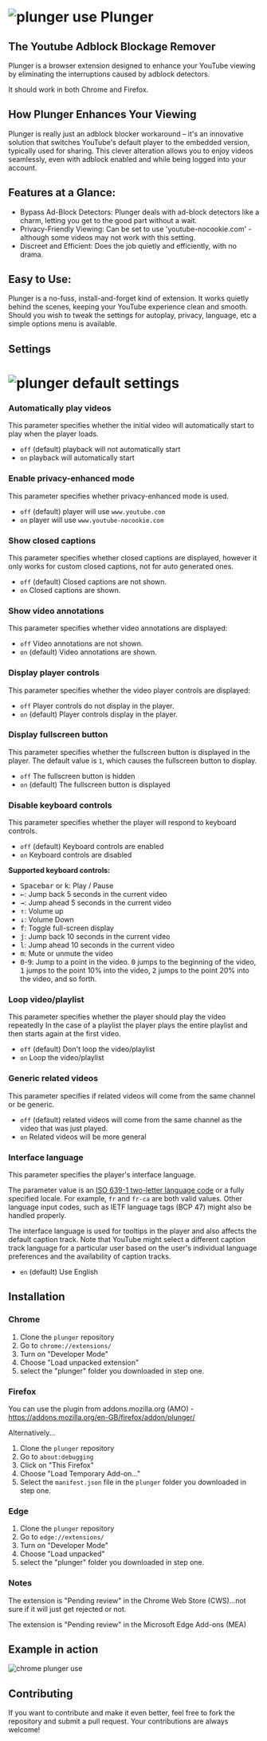 # ![plunger use](icon32.png) Plunger

## The Youtube Adblock Blockage Remover

Plunger is a browser extension designed to enhance your YouTube viewing by eliminating the interruptions caused by adblock detectors.

It should work in both Chrome and Firefox.

## How Plunger Enhances Your Viewing

Plunger is really just an adblock blocker workaround – it's an innovative solution that switches YouTube's default player to the embedded version, typically used for sharing. This clever alteration allows you to enjoy videos seamlessly, even with adblock enabled and while being logged into your account.

## Features at a Glance:

* Bypass Ad-Block Detectors: Plunger deals with ad-block detectors like a charm, letting you get to the good part without a wait.
* Privacy-Friendly Viewing: Can be set to use 'youtube-nocookie.com' - although some videos may not work with this setting.
* Discreet and Efficient: Does the job quietly and efficiently, with no drama.

## Easy to Use:

Plunger is a no-fuss, install-and-forget kind of extension. It works quietly behind the scenes, keeping your YouTube experience clean and smooth. Should you wish to tweak the settings for autoplay, privacy, language, etc a simple options menu is available.

## Settings

# ![plunger default settings](plunger-settings.png)

### Automatically play videos

This parameter specifies whether the initial video will automatically start to play when the player loads.

*   `off` (default) playback will not automatically start
*   `on` playback will automatically start

### Enable privacy-enhanced mode

This parameter specifies whether privacy-enhanced mode is used.

*   `off` (default) player will use `www.youtube.com`
*   `on` player will use `www.youtube-nocookie.com`

### Show closed captions

This parameter specifies whether closed captions are displayed, however it only works for custom closed captions, not for auto generated ones.

*   `off` (default) Closed captions are not shown.
*   `on` Closed captions are shown.

### Show video annotations

This parameter specifies whether video annotations are displayed:

*   `off` Video annotations are not shown.
*   `on` (default) Video annotations are shown.

### Display player controls

This parameter specifies whether the video player controls are displayed:

*   `off` Player controls do not display in the player.
*   `on` (default) Player controls display in the player.

### Display fullscreen button

This parameter specifies whether the fullscreen button is displayed in the player. The default value is `1`, which causes the fullscreen button to display.

*   `off` The fullscreen button is hidden
*   `on` (default) The fullscreen button is displayed

### Disable keyboard controls

This parameter specifies whether the player will respond to keyboard controls.

*   `off` (default) Keyboard controls are enabled
*   `on` Keyboard controls are disabled

**Supported keyboard controls:**

*   <kbd>Spacebar</kbd> or <kbd>k</kbd>: Play / Pause
*   <kbd>←</kbd>: Jump back 5 seconds in the current video
*   <kbd>→</kbd>: Jump ahead 5 seconds in the current video
*   <kbd>↑</kbd>: Volume up
*   <kbd>↓</kbd>: Volume Down
*   <kbd>f</kbd>: Toggle full-screen display
*   <kbd>j</kbd>: Jump back 10 seconds in the current video
*   <kbd>l</kbd>: Jump ahead 10 seconds in the current video
*   <kbd>m</kbd>: Mute or unmute the video
*   <kbd>0</kbd>-<kbd>9</kbd>: Jump to a point in the video. <kbd>0</kbd> jumps to the beginning of the video, <kbd>1</kbd> jumps to the point 10% into the video, <kbd>2</kbd> jumps to the point 20% into the video, and so forth.

### Loop video/playlist

This parameter specifies whether the player should play the video repeatedly
In the case of a playlist the player plays the entire playlist and then starts again at the first video.  
 
*   `off` (default) Don't loop the video/playlist
*   `on` Loop the video/playlist

### Generic related videos

This parameter specifies if related videos will come from the same channel or be generic.
 
*   `off` (default) related videos will come from the same channel as the video that was just played.
*   `on` Related videos will be more general

### Interface language

This parameter specifies the player's interface language.

The parameter value is an [ISO 639-1 two-letter language code](http://www.loc.gov/standards/iso639-2/php/code_list.php) or a fully specified locale. For example, `fr` and `fr-ca` are both valid values. Other language input codes, such as IETF language tags (BCP 47) might also be handled properly.  
 
The interface language is used for tooltips in the player and also affects the default caption track. Note that YouTube might select a different caption track language for a particular user based on the user's individual language preferences and the availability of caption tracks.

*   `en` (default) Use English

## Installation

### Chrome

1) Clone the `plunger` repository
2) Go to `chrome://extensions/`
3) Turn on "Developer Mode"
4) Choose "Load unpacked extension"
5) select the "plunger" folder you downloaded in step one.

### Firefox

You can use the plugin from addons.mozilla.org (AMO) -  https://addons.mozilla.org/en-GB/firefox/addon/plunger/

Alternatively...

1) Clone the `plunger` repository
2) Go to `about:debugging`
3) Click on "This Firefox"
4) Choose "Load Temporary Add-on…"
5) Select the `manifest.json` file in the `plunger` folder you downloaded in step one.

### Edge 

1) Clone the `plunger` repository
2) Go to `edge://extensions/`
3) Turn on "Developer Mode"
4) Choose "Load unpacked"
5) select the "plunger" folder you downloaded in step one.

### Notes

The extension is "Pending review" in the Chrome Web Store (CWS)...not sure if it will just get rejected or not.

The extension is "Pending review" in the Microsoft Edge Add-ons (MEA)

## Example in action

![chrome plunger use](plunger-use.gif)

## Contributing

If you want to contribute and make it even better, feel free to fork the repository and submit a pull request. Your contributions are always welcome!
